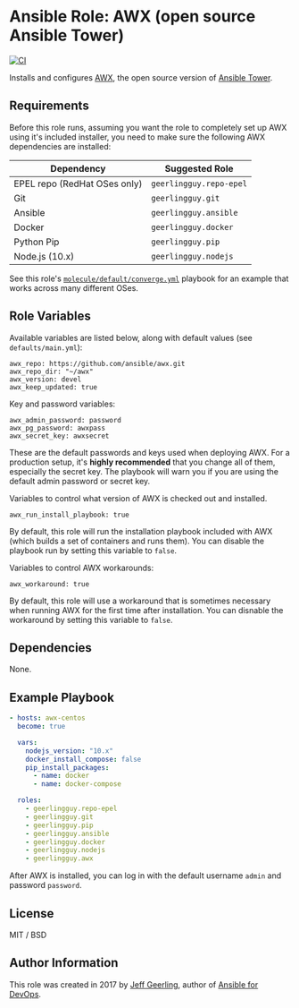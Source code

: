 # Ansible Role: AWX (open source Ansible Tower)

[![CI](https://github.com/geerlingguy/ansible-role-awx/workflows/CI/badge.svg?event=push)](https://github.com/geerlingguy/ansible-role-awx/actions?query=workflow%3ACI)

Installs and configures [AWX](https://github.com/ansible/awx), the open source version of [Ansible Tower](https://www.ansible.com/tower).

## Requirements

Before this role runs, assuming you want the role to completely set up AWX using it's included installer, you need to make sure the following AWX dependencies are installed:

| Dependency                    | Suggested Role           |
| ----------------------------- | ------------------------ |
| EPEL repo (RedHat OSes only)  | `geerlingguy.repo-epel`  |
| Git                           | `geerlingguy.git`        |
| Ansible                       | `geerlingguy.ansible`    |
| Docker                        | `geerlingguy.docker`     |
| Python Pip                    | `geerlingguy.pip`        |
| Node.js (10.x)                | `geerlingguy.nodejs`     |

See this role's [`molecule/default/converge.yml`](molecule/default/converge.yml) playbook for an example that works across many different OSes.

## Role Variables

Available variables are listed below, along with default values (see `defaults/main.yml`):

    awx_repo: https://github.com/ansible/awx.git
    awx_repo_dir: "~/awx"
    awx_version: devel
    awx_keep_updated: true

Key and password variables:

    awx_admin_password: password
    awx_pg_password: awxpass
    awx_secret_key: awxsecret

These are the default passwords and keys used when deploying AWX. For a production setup, it's **highly recommended** that you change all of them, especially the secret key. The playbook will warn you if you are using the default admin password or secret key.

Variables to control what version of AWX is checked out and installed.

    awx_run_install_playbook: true

By default, this role will run the installation playbook included with AWX (which builds a set of containers and runs them). You can disable the playbook run by setting this variable to `false`.

Variables to control AWX workarounds:

    awx_workaround: true

By default, this role will use a workaround that is sometimes necessary when running AWX for the first time after installation. You can disnable the workaround by setting this variable to `false`.

## Dependencies

None.

## Example Playbook

```yaml
- hosts: awx-centos
  become: true

  vars:
    nodejs_version: "10.x"
    docker_install_compose: false
    pip_install_packages:
      - name: docker
      - name: docker-compose

  roles:
    - geerlingguy.repo-epel
    - geerlingguy.git
    - geerlingguy.pip
    - geerlingguy.ansible
    - geerlingguy.docker
    - geerlingguy.nodejs
    - geerlingguy.awx
```

After AWX is installed, you can log in with the default username `admin` and password `password`.

## License

MIT / BSD

## Author Information

This role was created in 2017 by [Jeff Geerling](https://www.jeffgeerling.com/), author of [Ansible for DevOps](https://www.ansiblefordevops.com/).
